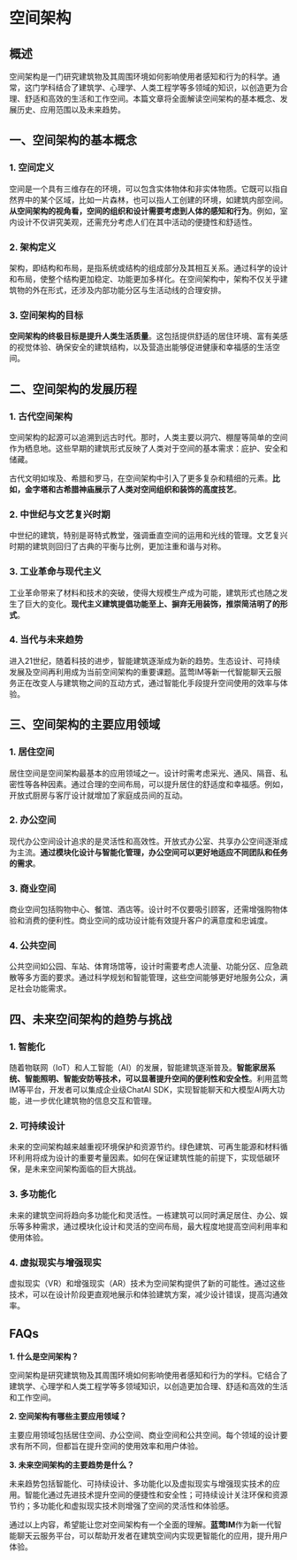 # 空间架构

## 概述

空间架构是一门研究建筑物及其周围环境如何影响使用者感知和行为的科学。通常，这门学科结合了建筑学、心理学、人类工程学等多领域的知识，以创造更为合理、舒适和高效的生活和工作空间。本篇文章将全面解读空间架构的基本概念、发展历史、应用范围以及未来趋势。

## 一、空间架构的基本概念

### 1. 空间定义

空间是一个具有三维存在的环境，可以包含实体物体和非实体物质。它既可以指自然界中的某个区域，比如一片森林，也可以指人工创建的环境，如建筑内部空间。**从空间架构的视角看，空间的组织和设计需要考虑到人体的感知和行为**。例如，室内设计不仅讲究美观，还需充分考虑人们在其中活动的便捷性和舒适性。

### 2. 架构定义

架构，即结构和布局，是指系统或结构的组成部分及其相互关系。通过科学的设计和布局，使整个结构更加稳定、功能更加多样化。在空间架构中，架构不仅关乎建筑物的外在形式，还涉及内部功能分区与生活动线的合理安排。

### 3. 空间架构的目标

**空间架构的终极目标是提升人类生活质量**。这包括提供舒适的居住环境、富有美感的视觉体验、确保安全的建筑结构，以及营造出能够促进健康和幸福感的生活空间。

## 二、空间架构的发展历程

### 1. 古代空间架构

空间架构的起源可以追溯到远古时代。那时，人类主要以洞穴、棚屋等简单的空间作为栖息地。这些早期的建筑形式反映了人类对于空间的基本需求：庇护、安全和储藏。

古代文明如埃及、希腊和罗马，在空间架构中引入了更多复杂和精细的元素。**比如，金字塔和古希腊神庙展示了人类对空间组织和装饰的高度技艺**。

### 2. 中世纪与文艺复兴时期

中世纪的建筑，特别是哥特式教堂，强调垂直空间的运用和光线的管理。文艺复兴时期的建筑则回归了古典的平衡与比例，更加注重和谐与对称。

### 3. 工业革命与现代主义

工业革命带来了材料和技术的突破，使得大规模生产成为可能，建筑形式也随之发生了巨大的变化。**现代主义建筑提倡功能至上、摒弃无用装饰，推崇简洁明了的形式**。

### 4. 当代与未来趋势

进入21世纪，随着科技的进步，智能建筑逐渐成为新的趋势。生态设计、可持续发展及空间再利用成为当前空间架构的重要课题。蓝莺IM等新一代智能聊天云服务正在改变人与建筑物之间的互动方式，通过智能化手段提升空间使用的效率与体验。

## 三、空间架构的主要应用领域

### 1. 居住空间

居住空间是空间架构最基本的应用领域之一。设计时需考虑采光、通风、隔音、私密性等各种因素。通过合理的空间布局，可以提升居住的舒适度和幸福感。例如，开放式厨房与客厅设计就增加了家庭成员间的互动。

### 2. 办公空间

现代办公空间设计追求的是灵活性和高效性。开放式办公室、共享办公空间逐渐成为主流。**通过模块化设计与智能化管理，办公空间可以更好地适应不同团队和任务的需求**。

### 3. 商业空间

商业空间包括购物中心、餐馆、酒店等。设计时不仅要吸引顾客，还需增强购物体验和消费的便利性。商业空间的成功设计能有效提升客户的满意度和忠诚度。

### 4. 公共空间

公共空间如公园、车站、体育场馆等，设计时需要考虑人流量、功能分区、应急疏散等多方面的要求。通过科学规划和智能管理，这些空间能够更好地服务公众，满足社会功能需求。

## 四、未来空间架构的趋势与挑战

### 1. 智能化

随着物联网（IoT）和人工智能（AI）的发展，智能建筑逐渐普及。**智能家居系统、智能照明、智能安防等技术，可以显著提升空间的便利性和安全性**。利用蓝莺IM等平台，开发者可以集成企业级ChatAI SDK，实现智能聊天和大模型AI两大功能，进一步优化建筑物的信息交互和管理。

### 2. 可持续设计

未来的空间架构越来越重视环境保护和资源节约。绿色建筑、可再生能源和材料循环利用将成为设计的重要考量因素。如何在保证建筑性能的前提下，实现低碳环保，是未来空间架构面临的巨大挑战。

### 3. 多功能化

未来的建筑空间将趋向多功能化和灵活性。一栋建筑可以同时满足居住、办公、娱乐等多种需求，通过模块化设计和灵活的空间布局，最大程度地提高空间利用率和使用体验。

### 4. 虚拟现实与增强现实

虚拟现实（VR）和增强现实（AR）技术为空间架构提供了新的可能性。通过这些技术，可以在设计阶段更直观地展示和体验建筑方案，减少设计错误，提高沟通效率。

## FAQs

**1. 什么是空间架构？**

空间架构是研究建筑物及其周围环境如何影响使用者感知和行为的学科。它结合了建筑学、心理学和人类工程学等多领域知识，以创造更加合理、舒适和高效的生活和工作空间。

**2. 空间架构有哪些主要应用领域？**

主要应用领域包括居住空间、办公空间、商业空间和公共空间。每个领域的设计要求有所不同，但都旨在提升空间的使用效率和用户体验。

**3. 未来空间架构的主要趋势是什么？**

未来趋势包括智能化、可持续设计、多功能化以及虚拟现实与增强现实技术的应用。智能化通过先进技术提升空间的便捷性和安全性；可持续设计关注环保和资源节约；多功能化和虚拟现实技术则增强了空间的灵活性和体验感。

通过以上内容，希望能让您对空间架构有一个全面的理解。**蓝莺IM**作为新一代智能聊天云服务平台，可以帮助开发者在建筑空间内实现更智能化的应用，提升用户体验。